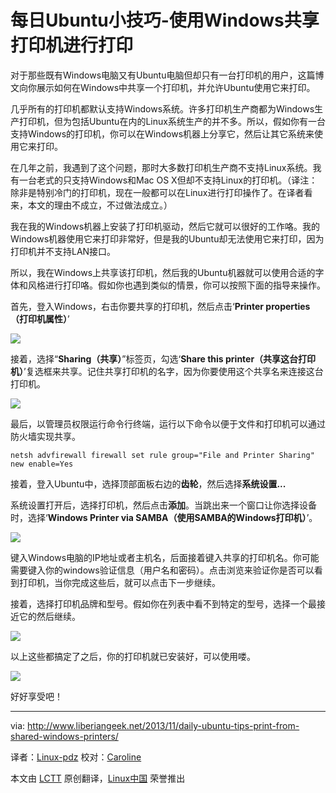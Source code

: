 每日Ubuntu小技巧-使用Windows共享打印机进行打印
===

对于那些既有Windows电脑又有Ubuntu电脑但却只有一台打印机的用户，这篇博文向你展示如何在Windows中共享一个打印机，并允许Ubuntu使用它来打印。

几乎所有的打印机都默认支持Windows系统。许多打印机生产商都为Windows生产打印机，但为包括Ubuntu在内的Linux系统生产的并不多。所以，假如你有一台支持Windows的打印机，你可以在Windows机器上分享它，然后让其它系统来使用它来打印。

在几年之前，我遇到了这个问题，那时大多数打印机生产商不支持Linux系统。我有一台老式的只支持Windows和Mac OS X但却不支持Linux的打印机。（译注：除非是特别冷门的打印机，现在一般都可以在Linux进行打印操作了。在译者看来，本文的理由不成立，不过做法成立。）

我在我的Windows机器上安装了打印机驱动，然后它就可以很好的工作咯。我的Windows机器使用它来打印非常好，但是我的Ubuntu却无法使用它来打印，因为打印机并不支持LAN接口。

所以，我在Windows上共享该打印机，然后我的Ubuntu机器就可以使用合适的字体和风格进行打印咯。假如你也遇到类似的情景，你可以按照下面的指导来操作。

首先，登入Windows，右击你要共享的打印机，然后点击‘**Printer properties（打印机属性）**’

![](http://www.liberiangeek.net/wp-content/uploads/2013/11/printersharingubuntu.png)

接着，选择“**Sharing（共享）**”标签页，勾选‘**Share this printer（共享这台打印机）**’复选框来共享。记住共享打印机的名字，因为你要使用这个共享名来连接这台打印机。

![](http://www.liberiangeek.net/wp-content/uploads/2013/11/printersharingubuntu1.png)

最后，以管理员权限运行命令行终端，运行以下命令以便于文件和打印机可以通过防火墙实现共享。

	netsh advfirewall firewall set rule group="File and Printer Sharing" new enable=Yes

接着，登入Ubuntu中，选择顶部面板右边的**齿轮**，然后选择**系统设置...**

系统设置打开后，选择打印机，然后点击**添加**。当跳出来一个窗口让你选择设备时，选择‘**Windows Printer via SAMBA（使用SAMBA的Windows打印机）**’。

![](http://www.liberiangeek.net/wp-content/uploads/2013/11/printersharingubuntu2.png)

键入Windows电脑的IP地址或者主机名，后面接着键入共享的打印机名。你可能需要键入你的windows验证信息（用户名和密码）。点击浏览来验证你是否可以看到打印机，当你完成这些后，就可以点击下一步继续。

接着，选择打印机品牌和型号。假如你在列表中看不到特定的型号，选择一个最接近它的然后继续。

![](http://www.liberiangeek.net/wp-content/uploads/2013/11/printersharingubuntu3.png)

以上这些都搞定了之后，你的打印机就已安装好，可以使用喽。

![](http://www.liberiangeek.net/wp-content/uploads/2013/11/printersharingubuntu4.png)

好好享受吧！ 

--------------------------------------------------------------------------------

via: http://www.liberiangeek.net/2013/11/daily-ubuntu-tips-print-from-shared-windows-printers/

译者：[Linux-pdz](https://github.com/Linux-pdz) 校对：[Caroline](https://github.com/carolinewuyan)

本文由 [LCTT](https://github.com/LCTT/TranslateProject) 原创翻译，[Linux中国](http://linux.cn/) 荣誉推出
